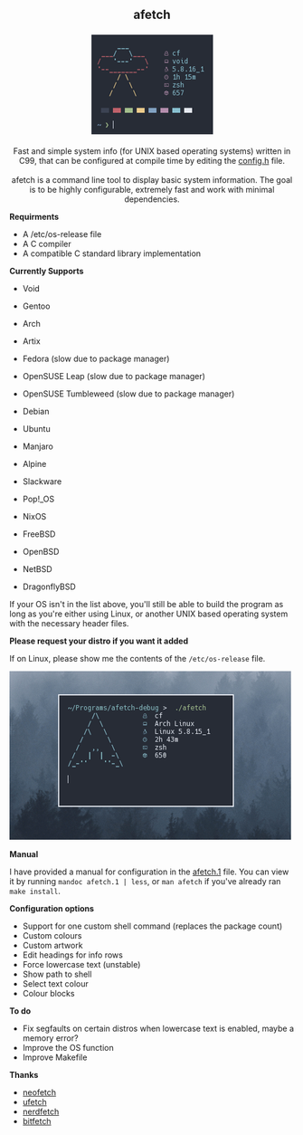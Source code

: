 <h2 align="center"> afetch </h2>

<h3 align="center"> <img src="https://raw.githubusercontent.com/13-CF/afetch/master/logo.png"> </h3>


<p align=center>Fast and simple system info (for UNIX based operating systems) written in C99, that can be configured at compile time by editing the <a href="https://raw.githubusercontent.com/13-CF/afetch/master/config.h"> config.h</a> file. <br> <br>
afetch is a command line tool to display basic system information. The goal is to be highly configurable, extremely fast and work with minimal dependencies. </p>

**Requirments**
*  A /etc/os-release file 
*  A C compiler
*  A compatible C standard library implementation

**Currently Supports**

*  Void
*  Gentoo
*  Arch
*  Artix
*  Fedora (slow due to package manager)
*  OpenSUSE Leap (slow due to package manager)
*  OpenSUSE Tumbleweed (slow due to package manager)
*  Debian
*  Ubuntu
*  Manjaro
*  Alpine
*  Slackware
*  Pop!_OS
*  NixOS

*  FreeBSD 
*  OpenBSD 
*  NetBSD
*  DragonflyBSD

If your OS isn't in the list above, you'll still be able to build the program as long as you're either using Linux, or another UNIX based operating system with the necessary header files.


**Please request your distro if you want it added**

If on Linux, please show me the contents of the `/etc/os-release` file. 


![gif](preview.gif)

**Manual**

I have provided a manual for configuration in the [afetch.1](afetch.1) file. You can view it by running `mandoc afetch.1 | less`, or `man afetch` if you've already ran `make install`.


**Configuration options**
*  Support for one custom shell command (replaces the package count)
*  Custom colours
*  Custom artwork
*  Edit headings for info rows 
*  Force lowercase text (unstable)
*  Show path to shell
*  Select text colour
*  Colour blocks



**To do**
*  Fix segfaults on certain distros when lowercase text is enabled, maybe a memory error?
*  Improve the OS function
*  Improve Makefile

**Thanks**
*  [neofetch](https://github.com/dylanaraps/neofetch)
*  [ufetch](https://github.com/jschx/ufetch)
*  [nerdfetch](https://github.com/ThatOneCalculator/NerdFetch)
*  [bitfetch](https://gitlab.com/bit9tream/bitfetch)
